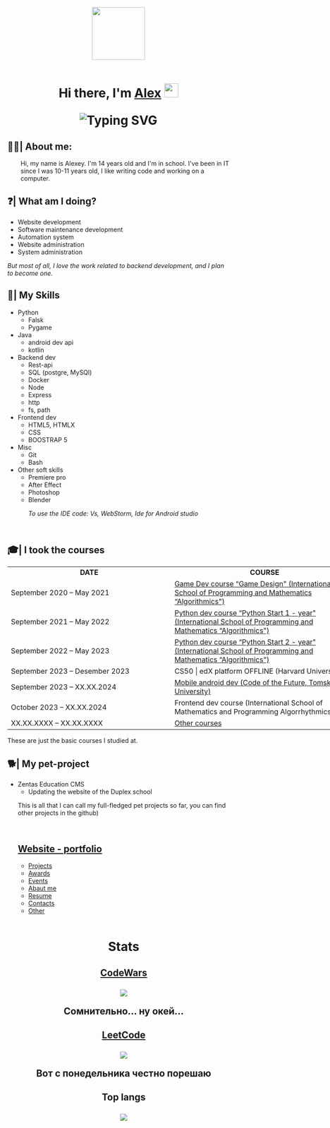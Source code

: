 <p align="center" ><img src="https://i.postimg.cc/prj0Gzpw/image-1.png" alt="" width="120" height="120" /></p>
<p align="center"><img src="https://komarev.com/ghpvc/?username=antalkon&style=flat-square&color=blue" alt=""/></p>

<h1 align="center">
  Hi there, I'm 
  <a href="https://antalkon.ru/" target="_blank">Alex</a> 
  <img src="https://github.com/blackcater/blackcater/raw/main/images/Hi.gif" height="32"/>
  <p href="https://git.io/typing-svg"><img src="https://readme-typing-svg.herokuapp.com?font=Fira+Code&weight=200&size=17&pause=1000&random=false&width=435&lines=I+am+a+computer+science+student+from+Russia" alt="Typing SVG" /
  ></p>
    
</h1>



<div>
    <h2 style="text-align: left;">
    🧑&zwj;💻| About me:
    </h2>
    <p style="padding-left: 30px;">Hi, my name is Alexey. I'm 14 years old and I'm in school. I've been in IT since I was 10-11 years old, I like writing code and working on a computer.</p>
    <div>
    <h2 style="text-align: left;">
    ❓| What am I doing?
    </h2>
    <ul>
    <li>Website development</li>
    <li>Software maintenance development</li>
    <li>Automation system</li>
    <li>Website administration</li>
    <li>System administration</li>
    </ul>
    <p><em>But most of all, I love the work related to backend development, and I plan to become one.</em></p>
    <h2 style="text-align: left;">
    💪| My Skills
    </h2>
    <ul>
    <li>Python
        <ul>
        <li>Falsk</li>
        <li>Pygame</li>
        </ul>
    </li>
    <li>Java
        <ul>
        <li>android dev api</li>
        <li>kotlin</li>
        </ul>
    </li>
    <li>Backend dev
        <ul>
        <li>Rest-api</li>
        <li>SQL (postgre, MySQl)</li>
        <li>Docker</li>
        <li>Node</li>
        <li>Express</li>
        <li>http</li>
        <li>fs, path</li>
        </ul>
    </li>
    <li>Frontend dev
        <ul>
        <li>HTML5, HTMLX</li>
        <li>CSS</li>
        <li>BOOSTRAP 5</li>
        </ul>
    </li>
    <li>Misc
        <ul>
        <li>Git</li>
        <li>Bash</li>
        </ul>
    </li>
    <li>Other soft skills
        <ul>
        <li>Premiere pro</li>
        <li>After Effect</li>
        <li>Photoshop</li>
    <li>Blender</li>
        <p><em>To use the IDE code: Vs, WebStorm, Ide for Android studio</em></p>
        </ul>
    </li>
    </ul></div>
</div>
<br>

<div>
    <h2>🎓| I took the courses</h2>
    <table style="width: 796px;">
<tbody>
<tr style="height: 13px;">
<td style="width: 372.75px; text-align: center; height: 13px;"><strong>DATE</strong></td>
<td style="width: 427.25px; text-align: center; height: 13px;"><strong>COURSE</strong></td>
</tr>
<tr style="height: 26px;">
<td style="width: 372.75px; height: 26px;">September 2020 &ndash; May 2021</td>
<td style="width: 427.25px; height: 26px;"><a href="https://github.com/antalkon/antalkon/blob/main/courses/Algoritmika_gameDesign.jpg">Game Dev course &ldquo;Game Design" (International School of Programming and Mathematics &ldquo;Algorithmics")</a></td>
</tr>
<tr style="height: 13px;">
<td style="width: 372.75px; height: 13px;">September 2021 &ndash; May 2022</td>
<td style="width: 427.25px; height: 13px;"><a href="https://github.com/antalkon/antalkon/blob/main/courses/Algorimika_PythonDev.jpg">Python dev course &ldquo;Python Start 1 - year" (International School of Programming and Mathematics &ldquo;Algorithmics")</a></td>
</tr>
<tr style="height: 13px;">
<td style="width: 372.75px; height: 13px;">September 2022 &ndash; May 2023</td>
<td style="width: 427.25px; height: 13px;"><a href="https://github.com/antalkon/antalkon/blob/main/courses/Algorimika_PythonDev.jpg">Python dev course &ldquo;Python Start&nbsp;2 - year" (International School of Programming and Mathematics &ldquo;Algorithmics")</a></td>
</tr>
<tr style="height: 13px;">
<td style="width: 372.75px; height: 13px;">September 2023 &ndash; Desember 2023</td>
<td style="width: 427.25px; height: 13px;">CS50 | edX platform OFFLINE&nbsp;(Harvard University)</td>

<tr style="height: 13px;">
<td style="width: 372.75px; height: 13px;">September 2023  &ndash; XX.XX.2024</td>
<td style="width: 427.25px; height: 13px;"><a href="https://github.com/antalkon/antalkon/blob/main/courses/M1_TGU_androidMobileDev.pdf">Mobile android dev (Code of the Future, Tomsk State University)</a></td>
</tr>
<tr style="height: 13px;">
<td style="width: 372.75px; height: 13px;">October 2023 &ndash; XX.XX.2024</td>
<td style="width: 427.25px; height: 13px;">Frontend dev course (International School of Mathematics and Programming Algorrhythmics)</td>
</tr>
</tr>
<tr style="height: 13px;">
<td style="width: 372.75px; height: 13px;">XX.XX.XXXX &ndash; XX.XX.XXXX</td>
<td style="width: 427.25px; height: 13px;"><a href="https://github.com/antalkon/antalkon/tree/main/courses">Other courses</a></td>
</tr>

</tbody>

</table>
<p>These are just the basic courses I studied at.</p>
</div>
<div>
    <h2>🐕| My pet-project</h2>
    <table style="width: 796px;">
    <ul>
    <li>Zentas Education CMS
        <ul>
        <li>Updating the website of the Duplex school</li>
        </ul>
    </li>
<p>This is all that I can call my full-fledged pet projects so far, you can find other projects in the github)</p>
</div>
<br>
<div>
    <h2><a href="https://antalkon.ru/" style="color: ">Website - portfolio</a></h2>
    <ul>
        <li>
            <a href="#">Projects</a>
        </li>
        <li>
            <a href="#">Awards</a>
        </li>
        <li>
            <a href="#">Events</a>
        </li>
        <li>
            <a href="#">Abaut me</a>
        </li>
        <li>
            <a href="#">Resume</a>
        </li>
        <li>
            <a href="#">Contacts</a>
        </li>
        <li>
            <a href="#">Other</a>
        </li>
    </ul>
</div>
<br>
<h1 align="center">Stats</h1>
<h2 align="center">
    <a href="#">CodeWars</a>
    <br>
    <br>
    <img src="https://www.codewars.com/users/AlexBrosHHH/badges/large"></img>
    <P>Сомнительно... ну окей...</P>
</h2>
<h2 align="center">
    <a href="#">LeetCode</a>
    <br>
    <br>
    <img src="https://leetcode-stats-six.vercel.app/api?username=antalkon789&theme=dark"></img>
    <p>Вот с понедельника честно порешаю</p>
</h2>
<h2 align="center">
    <a >Top langs</a>
    <br>
    <br>
    <img src="https://github-readme-stats.vercel.app/api/top-langs/?username=antalkon"></img>
</h2>
